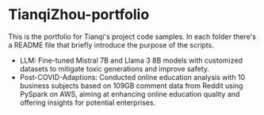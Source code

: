 # TianqiZhou-portfolio
This is the portfolio for Tianqi's project code samples. In each folder there's a README file that briefly introduce the purpose of the scripts.
- LLM: Fine-tuned Mistral 7B and Llama 3 8B models with customized datasets to mitigate toxic generations and improve safety.
- Post-COVID-Adaptions: Conducted online education analysis with 10 business subjects based on 109GB comment data from Reddit using PySpark on AWS, aiming at enhancing online education quality and offering insights for potential enterprises.

